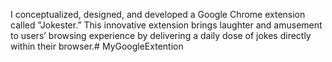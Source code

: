 I conceptualized, designed, and developed a Google Chrome extension called
”Jokester.” This innovative extension brings laughter and amusement to
users’ browsing experience by delivering a daily dose of jokes directly within
their browser.# MyGoogleExtention
